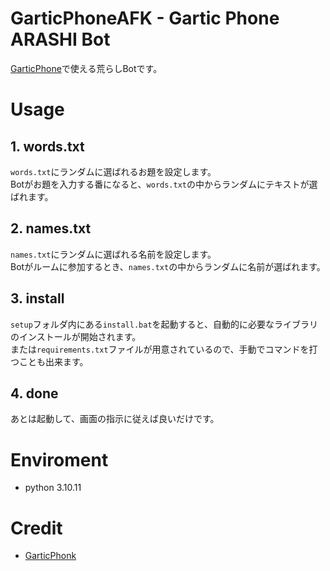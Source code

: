 # GarticPhoneAFK - Gartic Phone ARASHI Bot
[GarticPhone](https://garticphone.com/)で使える荒らしBotです。

# Usage
## 1. words.txt
`words.txt`にランダムに選ばれるお題を設定します。<br>
Botがお題を入力する番になると、`words.txt`の中からランダムにテキストが選ばれます。

## 2. names.txt
`names.txt`にランダムに選ばれる名前を設定します。<br>
Botがルームに参加するとき、`names.txt`の中からランダムに名前が選ばれます。

## 3. install
`setup`フォルダ内にある`install.bat`を起動すると、自動的に必要なライブラリのインストールが開始されます。<br>
または`requirements.txt`ファイルが用意されているので、手動でコマンドを打つことも出来ます。

## 4. done
あとは起動して、画面の指示に従えば良いだけです。

# Enviroment
- python 3.10.11

# Credit
- [GarticPhonk](https://github.com/Eimaen/GarticPhonk)
